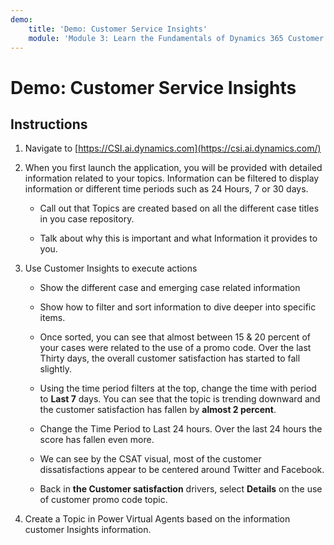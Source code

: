 ```yaml
---
demo:
    title: 'Demo: Customer Service Insights'
    module: 'Module 3: Learn the Fundamentals of Dynamics 365 Customer Service'
---
```


# Demo: Customer Service Insights

## Instructions

1. Navigate to [https://CSI.ai.dynamics.com](https://csi.ai.dynamics.com/) 

2. When you first launch the application, you will be provided with detailed information related to your topics. Information can be filtered to display information or different time periods such as 24 Hours, 7 or 30 days. 

	- Call out that Topics are created based on all the different case titles in you case repository. 

	- Talk about why this is important and what Information it provides to you. 

3. Use Customer Insights to execute actions

	- Show the different case and emerging case related information

	- Show how to filter and sort information to dive deeper into specific items. 

	- Once sorted, you can see that almost between 15 & 20 percent of your cases were related to the use of a promo code. Over the last Thirty days, the overall customer satisfaction has started to fall slightly. 

	- Using the time period filters at the top, change the time with period to **Last 7** days. You can see that the topic is trending downward and the customer satisfaction has fallen by **almost 2 percent**. 

	- Change the Time Period to Last 24 hours. Over the last 24 hours the score has fallen even more. 

	- We can see by the CSAT visual, most of the customer dissatisfactions appear to be centered around Twitter and Facebook. 

	- Back in **the Customer satisfaction** drivers, select **Details** on the use of customer promo code topic. 

4. Create a Topic in Power Virtual Agents based on the information customer Insights information. 

